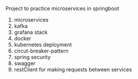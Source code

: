 Project to practice microservices in springboot 
1. microservices
2. kafka
3. grafana stack
4. docker
5. kubernetes deployment
6. circut-breaker-pattern
7. spring security
8. swagger
9. restClient for making requests between services

